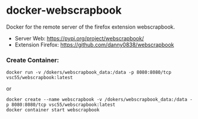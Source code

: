# docker-webscrapbook

Docker for the remote server of the firefox extension webscrapbook. 
* Server Web: https://pypi.org/project/webscrapbook/
* Extension Firefox: https://github.com/danny0838/webscrapbook


### Create Container:
```
docker run -v /dokers/webscrapbook_data:/data -p 8080:8080/tcp vsc55/webscrapbook:latest
```
or
```
docker create --name webscrapbook -v /dokers/webscrapbook_data:/data -p 8080:8080/tcp vsc55/webscrapbook:latest
docker container start webscrapbook
```
